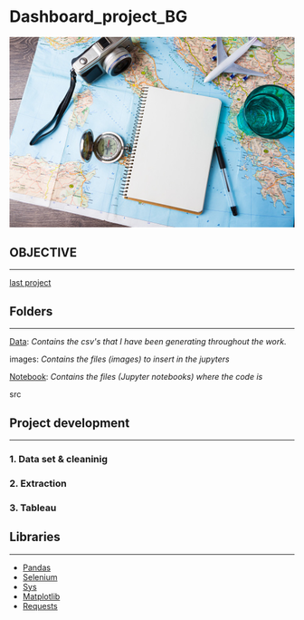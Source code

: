 # Dashboard_project_BG

![imagen](images/Portada.jpeg) 

## OBJECTIVE
---
[last project](https://github.com/Belengasset/Project_Jan22_Hotels)


## Folders
----

[Data](https://github.com/Belengasset/Dashboard_project_BG/tree/main/Data): *Contains the csv's that I have been generating throughout the work.*

images: *Contains the files (images) to insert in the jupyters*

[Notebook](https://github.com/Belengasset/Dashboard_project_BG/tree/main/Notebook): *Contains the files (Jupyter notebooks) where the code is*

src

## Project development
---
### **1. Data set & cleaninig**

### **2. Extraction**

### **3. Tableau**


## Libraries
----

- [Pandas](https://pandas.pydata.org/)
- [Selenium](https://www.selenium.dev/)
- [Sys](https://docs.python.org/3/library/sys.html)
- [Matplotlib](https://matplotlib.org/)
- [Requests](https://requests.readthedocs.io/en/master/)


